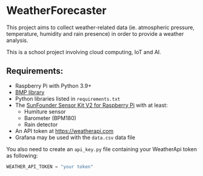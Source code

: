 # WeatherForecaster

This project aims to collect weather-related data (ie. atmospheric pressure, temperature, humidity and rain presence) in order to provide a weather analysis.

This is a school project involving cloud computing, IoT and AI.


## Requirements:
- Raspberry Pi with Python 3.9+
- [BMP library](https://github.com/adafruit/Adafruit_Python_BMP)
- Python libraries listed in `requirements.txt`
- The [SunFounder Sensor Kit V2 for Raspberry Pi](https://docs.sunfounder.com/projects/sensorkit-v2-pi/en/latest/) with at least:
  - Humiture sensor
  - Barometer (BPM180)
  - Rain detector
- An API token at https://weatherapi.com
- Grafana may be used with the `data.csv` data file

You also need to create an `api_key.py` file containing your WeatherApi token as following:

```py
WEATHER_API_TOKEN = "your token"
```
